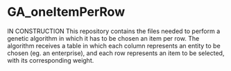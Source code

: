 # GA_oneItemPerRow
IN CONSTRUCTION
This repository contains the files needed to perform a genetic algorithm in which it has to be chosen an item per row. The algorithm receives a table in which each column represents an entity to be chosen (eg. an enterprise), and each row represents an item to be selected, with its corresponding weight.
